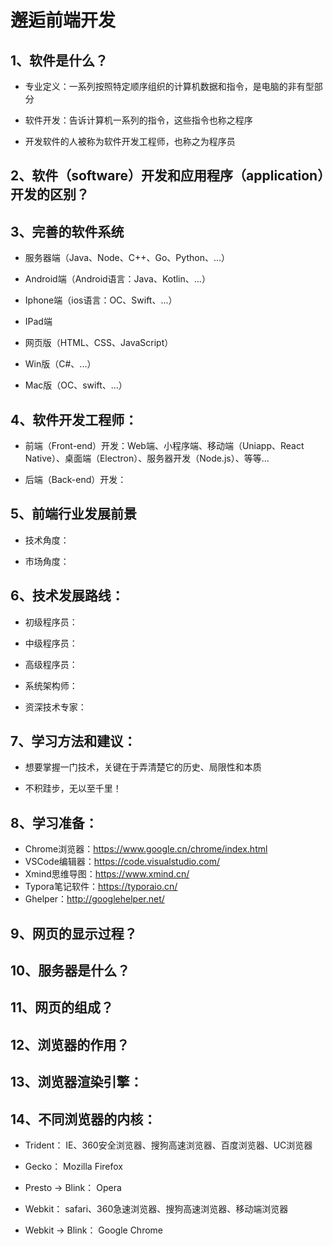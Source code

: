 # 邂逅前端开发

### 

## 1、软件是什么？

- 专业定义：一系列按照特定顺序组织的计算机数据和指令，是电脑的非有型部分

- 软件开发：告诉计算机一系列的指令，这些指令也称之程序

- 开发软件的人被称为软件开发工程师，也称之为程序员



## 2、软件（software）开发和应用程序（application）开发的区别？



## 3、完善的软件系统

- 服务器端（Java、Node、C++、Go、Python、...）

- Android端（Android语言：Java、Kotlin、...）

- Iphone端（ios语言：OC、Swift、...）

- IPad端

- 网页版（HTML、CSS、JavaScript）

- Win版（C#、...）

- Mac版（OC、swift、...）



## 4、软件开发工程师：

- 前端（Front-end）开发：Web端、小程序端、移动端（Uniapp、React Native）、桌面端（Electron）、服务器开发（Node.js）、等等...

- 后端（Back-end）开发：



## 5、前端行业发展前景

- 技术角度：

- 市场角度：



## 6、技术发展路线：

- 初级程序员：

- 中级程序员：

- 高级程序员：

- 系统架构师：

- 资深技术专家：



## 7、学习方法和建议：

- 想要掌握一门技术，关键在于弄清楚它的历史、局限性和本质

- 不积跬步，无以至千里！



## 8、学习准备：

- Chrome浏览器：https://www.google.cn/chrome/index.html
- VSCode编辑器：https://code.visualstudio.com/
- Xmind思维导图：https://www.xmind.cn/
- Typora笔记软件：https://typoraio.cn/
- Ghelper：http://googlehelper.net/



## 9、网页的显示过程？



## 10、服务器是什么？



## 11、网页的组成？



## 12、浏览器的作用？



## 13、浏览器渲染引擎：



## 14、不同浏览器的内核：

- Trident： IE、360安全浏览器、搜狗高速浏览器、百度浏览器、UC浏览器

- Gecko： Mozilla Firefox

- Presto  -> Blink：  Opera

- Webkit： safari、360急速浏览器、搜狗高速浏览器、移动端浏览器

- Webkit -> Blink：  Google Chrome


